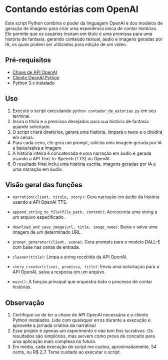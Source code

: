 # Contando estórias com OpenAI

Este script Python combina o poder da linguagem OpenAI e dos modelos de geração de imagens para criar uma experiência única de contar histórias. Ele permite que os usuários insiram um título e uma premissa para uma história de fantasia, gerando conteúdo textual, áudio e imagens geradas por IA, os quais podem ser utilizados para edição de um vídeo.

## Pré-requisitos
- [Chave de API OpenAI](https://beta.openai.com/signup/)
- [Cliente OpenAI Python](https://github.com/openai/openai-python)
- Python 3.x instalado

## Uso

1. Execute o script executando `python contador_de_estorias.py` em seu terminal.
2. Insira o título e a premissa desejados para sua história de fantasia quando solicitado.
3. O script criará diretórios, gerará uma história, limpará o texto e o dividirá em cenas.
4. Para cada cena, ele gera um prompt, solicita uma imagem gerada por IA e baixa/salva a imagem.
5. A história inteira é concatenada e uma narração em áudio é gerada usando a API Text-to-Speech (TTS) da OpenAI.
6. O resultado final inclui uma história escrita, imagens geradas por IA e uma narração em áudio.

## Visão geral das funções

- `narration(client, titulo, story)`: Gera narração em áudio da história usando a API OpenAI TTS.

- `append_string_to_file(file_path, content)`: Acrescenta uma string a um arquivo especificado.

- `download_and_save_image(url, title, image_name)`: Baixa e salva uma imagem de um determinado URL.

- `prompt_generator(client, scene)`: Gera prompts para o modelo DALL-E com base nas cenas de entrada.

- `cleaner(title)`: Limpa a string recebida da API OpenAI.

- `story_creator(client, premissa, title)`: Envia uma solicitação para a API OpenAI, salva a resposta em um arquivo.

- `main()`: A função principal que orquestra todo o processo de contar histórias.

## Observação

1. Certifique-se de ter a chave de API OpenAI necessária e o cliente Python instalados. Lide com quaisquer erros durante a execução e aproveite a jornada criativa da narrativa!
2. Esse projeto é apenas um experimento e não tem fins lucrativos. Os resultados são simplórios, mas servem como prova de conceito para uma aplicação mais complexa no futuro.
3. Em média, cada execução do script me custou, aproximadamente, 54 cents, ou R$ 2,7. Tome cuidado ao executar o script.

